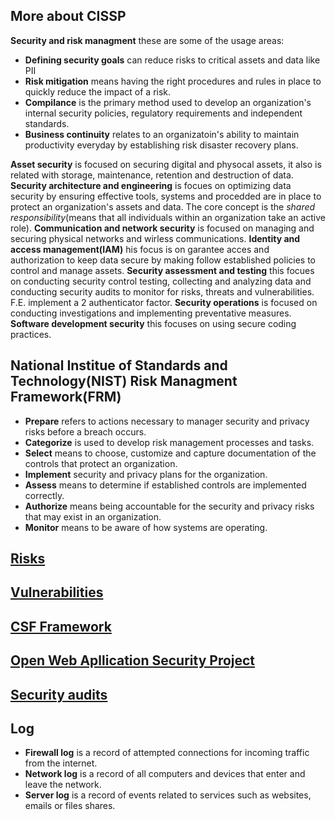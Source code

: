 ## More about CISSP

**Security and risk managment** these are some of the usage areas:
*   **Defining security goals** can reduce risks to critical assets and data like PII
*   **Risk mitigation** means having the right procedures and rules in place to quickly reduce the impact of a risk.
*   **Compilance** is the primary method used to develop an organization's internal security policies, regulatory requirements and independent standards.
*   **Business continuity** relates to an organizatoin's ability to maintain productivity everyday by establishing risk disaster recovery plans.

**Asset security** is focused on securing digital and physocal assets, it also is related with storage, maintenance, retention and destruction of data.
**Security architecture and engineering** is focues on optimizing data security by ensuring effective tools, systems and procedded are in place to protect an organization's assets and data. The core concept is the *shared responsibility*(means that all individuals within an organization take an active role). 
**Communication and network security** is focused on managing and securing physical networks and wirless communications.
**Identity and access management(IAM)** his focus is on garantee acces and authorization to keep data secure by making follow established policies to control and manage assets.
**Security assessment and testing** this focues on conducting security control testing, collecting and analyzing data and conducting security audits to monitor for risks, threats and vulnerabilities. F.E. implement a 2 authenticator factor.
**Security operations**  is focused on conducting investigations and implementing preventative measures.
**Software development security** this focuses on using secure coding practices.

## National Institue of Standards and Technology(NIST) Risk Managment Framework(FRM)

*   **Prepare** refers to actions necessary to manager security and privacy risks before a breach occurs.
*   **Categorize** is used to develop risk management processes and tasks.
*   **Select** means to choose, customize and capture documentation of the controls that protect an organization.
*   **Implement** security and privacy plans for the organization.
*   **Assess** means to determine if established controls are implemented correctly.
*   **Authorize** means being accountable for the security and privacy risks that may exist in an organization.
*   **Monitor** means to be aware of how systems are operating.

## [Risks](risks.md)

## [Vulnerabilities](vulnerabilities.md)

## [CSF Framework](CSF_framework.m)

## [Open Web Apllication Security Project](OWASP.md)

## [Security audits](Security_audits.md)

## Log

*   **Firewall log** is a record of attempted connections for incoming traffic from the internet.
*   **Network log** is a record of all computers and devices that enter and leave the network.
*   **Server log** is a record of events related to services such as websites, emails or files shares.